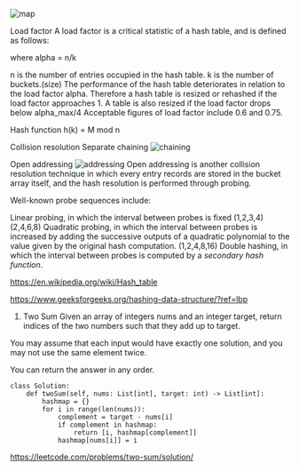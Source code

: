 ![map](https://upload.wikimedia.org/wikipedia/commons/thumb/7/7d/Hash_table_3_1_1_0_1_0_0_SP.svg/473px-Hash_table_3_1_1_0_1_0_0_SP.svg.png)

Load factor
A load factor is a critical statistic of a hash table, and is defined as follows:


where alpha = n/k

n is the number of entries occupied in the hash table.
k is the number of buckets.(size)
The performance of the hash table deteriorates in relation to the load factor alpha.
Therefore a hash table is resized or rehashed if the load factor approaches 1.
A table is also resized if the load factor drops below alpha_max/4
Acceptable figures of load factor include 0.6 and 0.75.

Hash function
h(k) = M mod n


Collision resolution
Separate chaining
![chaining](https://upload.wikimedia.org/wikipedia/commons/thumb/d/d0/Hash_table_5_0_1_1_1_1_1_LL.svg/675px-Hash_table_5_0_1_1_1_1_1_LL.svg.png)



Open addressing
![addressing](https://upload.wikimedia.org/wikipedia/commons/thumb/b/bf/Hash_table_5_0_1_1_1_1_0_SP.svg/570px-Hash_table_5_0_1_1_1_1_0_SP.svg.png)
Open addressing is another collision resolution technique in which every entry records are stored in the bucket array itself, and the hash resolution is performed through probing.


Well-known probe sequences include:

Linear probing, in which the interval between probes is fixed (1,2,3,4) (2,4,6,8)
Quadratic probing, in which the interval between probes is increased by adding the successive outputs of a quadratic polynomial to the value given by the original hash computation.
(1,2,4,8,16)
Double hashing, in which the interval between probes is computed by a *secondary hash function*.

https://en.wikipedia.org/wiki/Hash_table

https://www.geeksforgeeks.org/hashing-data-structure/?ref=lbp


1. Two Sum
Given an array of integers nums and an integer target, return indices of the two numbers such that they add up to target.

You may assume that each input would have exactly one solution, and you may not use the same element twice.

You can return the answer in any order.
```
class Solution:
    def twoSum(self, nums: List[int], target: int) -> List[int]:
        hashmap = {}
        for i in range(len(nums)):
            complement = target - nums[i]
            if complement in hashmap:
                return [i, hashmap[complement]]
            hashmap[nums[i]] = i
```
https://leetcode.com/problems/two-sum/solution/
